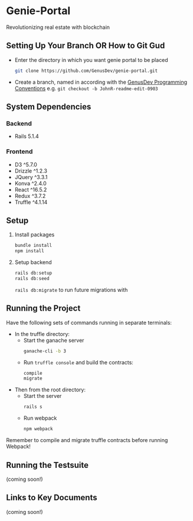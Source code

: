 # Genie-Portal

Revolutionizing real estate with blockchain

## Setting Up Your Branch OR How to Git Gud

- Enter the directory in which you want genie portal to be placed
    ```bash
    git clone https://github.com/GenusDev/genie-portal.git
    ```
- Create a branch, named in according with the [GenusDev Programming Conventions](https://docs.google.com/document/d/1-PGffrw-B1d9P5A_zfo5gJrW8dK28kqx5j-xxKOMPLY) e.g. `git checkout -b JohnR-readme-edit-0903`

## System Dependencies

### Backend

- Rails 5.1.4

### Frontend

- D3 ^5.7.0
- Drizzle ^1.2.3
- JQuery ^3.3.1
- Konva ^2.4.0
- React ^16.5.2
- Redux ^3.7.2
- Truffle ^4.1.14

## Setup

1. Install packages
    ```bash
    bundle install
    npm install
    ```
2. Setup backend
    ```bash
    rails db:setup
    rails db:seed
    ```
    `rails db:migrate` to run future migrations with

## Running the Project

Have the following sets of commands running in separate terminals:

- In the truffle directory:
  - Start the ganache server
    ```bash
    ganache-cli -b 3
    ```
  - Run `truffle console` and build the contracts:
    ```bash
    compile
    migrate
    ```
- Then from the root directory:
  - Start the server
    ```bash
    rails s
    ```
  - Run webpack
    ```bash
    npm webpack
    ```
Remember to compile and migrate truffle contracts before running Webpack!

## Running the Testsuite

(coming soon!)

## Links to Key Documents

(coming soon!)
